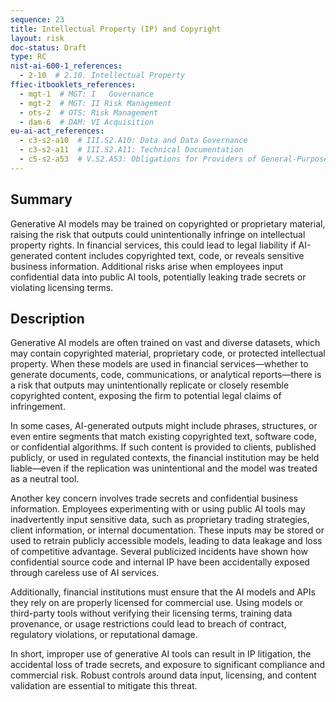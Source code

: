 ```yaml
---
sequence: 23
title: Intellectual Property (IP) and Copyright
layout: risk
doc-status: Draft
type: RC
nist-ai-600-1_references:
  - 2-10  # 2.10. Intellectual Property
ffiec-itbooklets_references:
  - mgt-1  # MGT: I   Governance
  - mgt-2  # MGT: II Risk Management
  - ots-2  # OTS: Risk Management
  - dam-6  # DAM: VI Acquisition
eu-ai-act_references:
  - c3-s2-a10  # III.S2.A10: Data and Data Governance
  - c3-s2-a11  # III.S2.A11: Technical Documentation
  - c5-s2-a53  # V.S2.A53: Obligations for Providers of General-Purpose AI Models
---
```


## Summary

Generative AI models may be trained on copyrighted or proprietary material, raising the risk that outputs could unintentionally infringe on intellectual property rights. In financial services, this could lead to legal liability if AI-generated content includes copyrighted text, code, or reveals sensitive business information. Additional risks arise when employees input confidential data into public AI tools, potentially leaking trade secrets or violating licensing terms.

## Description

Generative AI models are often trained on vast and diverse datasets, which may contain copyrighted material, proprietary code, or protected intellectual property. When these models are used in financial services—whether to generate documents, code, communications, or analytical reports—there is a risk that outputs may unintentionally replicate or closely resemble copyrighted content, exposing the firm to potential legal claims of infringement.

In some cases, AI-generated outputs might include phrases, structures, or even entire segments that match existing copyrighted text, software code, or confidential algorithms. If such content is provided to clients, published publicly, or used in regulated contexts, the financial institution may be held liable—even if the replication was unintentional and the model was treated as a neutral tool.

Another key concern involves trade secrets and confidential business information. Employees experimenting with or using public AI tools may inadvertently input sensitive data, such as proprietary trading strategies, client information, or internal documentation. These inputs may be stored or used to retrain publicly accessible models, leading to data leakage and loss of competitive advantage. Several publicized incidents have shown how confidential source code and internal IP have been accidentally exposed through careless use of AI services.

Additionally, financial institutions must ensure that the AI models and APIs they rely on are properly licensed for commercial use. Using models or third-party tools without verifying their licensing terms, training data provenance, or usage restrictions could lead to breach of contract, regulatory violations, or reputational damage.

In short, improper use of generative AI tools can result in IP litigation, the accidental loss of trade secrets, and exposure to significant compliance and commercial risk. Robust controls around data input, licensing, and content validation are essential to mitigate this threat.


